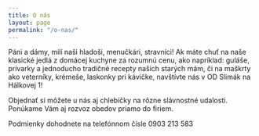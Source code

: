 ```yaml
---
title: O nás
layout: page
permalink: "/o-nas/"
---
```

Páni a dámy, milí naši hladoši, menučkári, stravníci! Ak máte chuť na naše klasické jedlá z domácej kuchyne za rozumnú cenu, ako napríklad: guláše, prívarky a jednoducho tradičné recepty našich starých mám, či na maškrty ako veterníky, krémeše, laskonky pri kávičke, navštívte nás v OD Slimák na Hálkovej 1!

Objednať si môžete u nás aj chlebíčky na rôzne slávnostné udalosti. Ponúkame Vám aj rozvoz obedov priamo do firiem.

Podmienky dohodnete na telefónnom čísle 0903 213 583